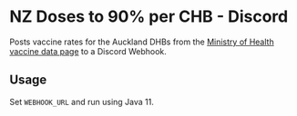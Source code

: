 # NZ Doses to 90% per CHB - Discord

Posts vaccine rates for the Auckland DHBs from the [Ministry of Health vaccine data page](https://www.health.govt.nz/our-work/diseases-and-conditions/covid-19-novel-coronavirus/covid-19-data-and-statistics/covid-19-vaccine-data) to a Discord Webhook.

## Usage

Set `WEBHOOK_URL` and run using Java 11.
